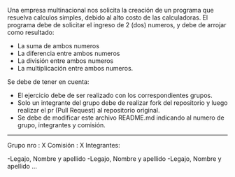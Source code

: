 Una empresa multinacional nos solicita la creación de un programa que resuelva calculos simples, debido al alto costo de las calculadoras.
El programa debe de solicitar el ingreso de 2 (dos) numeros, y debe de arrojar como resultado:

- La suma de ambos numeros
- La diferencia entre ambos numeros
- La división entre ambos numeros
- La multiplicación entre ambos numeros.

Se debe de tener en cuenta:
- El ejercicio debe de ser realizado con los correspondientes grupos.
- Solo un integrante del grupo debe de realizar fork del repositorio y luego realizar el pr (Pull Request) al repositorio original.
- Se debe de modificar este archivo README.md indicando al numero de grupo, integrantes y comisión.

---------------------------------------------------------------------------------------------------------------------------------------------

Grupo nro  : X
Comisión   : X
Integrantes:

-Legajo, Nombre y apellido
-Legajo, Nombre y apellido
-Legajo, Nombre y apellido
...